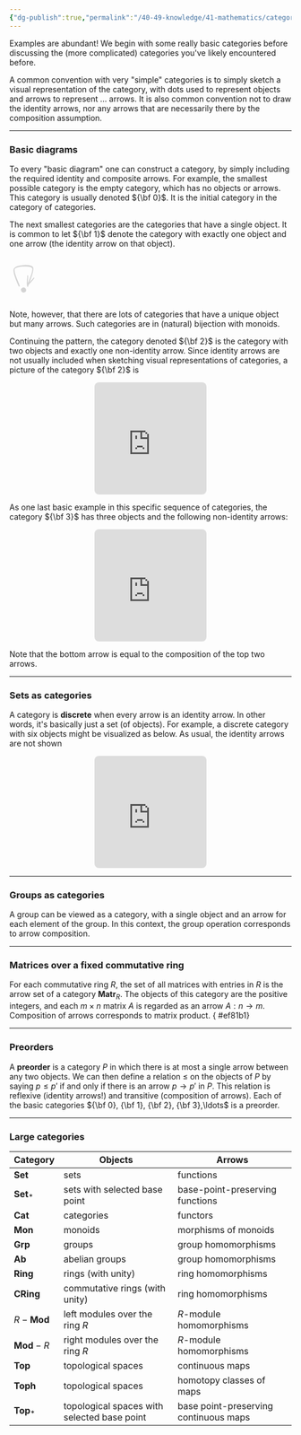 ```yaml
---
{"dg-publish":true,"permalink":"/40-49-knowledge/41-mathematics/category-theory/basic-structures/examples-of-categories/","tags":["category_theory"],"updated":"2024-04-12T07:47:31-07:00"}
---
```


Examples are abundant! We begin with some really basic categories before discussing the (more complicated) categories you've likely encountered before.

A common convention with very "simple" categories is to simply sketch a visual representation of the category, with dots used to represent objects and arrows to represent ... arrows. It is also common convention not to draw the identity arrows, nor any arrows that are necessarily there by the composition assumption.

---
### Basic diagrams

To every "basic diagram" one can construct a category, by simply including the required identity and composite arrows. For example, the smallest possible category is the empty category, which has no objects or arrows. This category is usually denoted ${\bf 0}$. It is the initial category in the category of categories.

The next smallest categories are the categories that have a single object. It is common to let ${\bf 1}$ denote the category with exactly one object and one arrow (the identity arrow on that object).

<svg xmlns="http://www.w3.org/2000/svg" version="1.1" viewBox="0 0 63.781699214573635 80.68342604232868" width="50" height="80.68342604232868" filter="invert(93%) hue-rotate(180deg)" class="excalidraw-svg">  <!-- svg-source:excalidraw -->    <defs>    <style class="style-fonts">      @font-face {        font-family: "Virgil";        src: url("https://excalidraw.com/Virgil.woff2");      }      @font-face {        font-family: "Cascadia";        src: url("https://excalidraw.com/Cascadia.woff2");      }      @font-face {        font-family: "Assistant";        src: url("https://excalidraw.com/Assistant-Regular.woff2");      }    </style>      </defs>  <g stroke-linecap="round" transform="translate(27.64353771693611 61.367019792328676) rotate(0 4.658203125 4.658203125)"><path d="M3.89 0.36 C4.83 0.16, 6.17 0, 7.06 0.47 C7.96 0.95, 8.91 2.22, 9.25 3.21 C9.6 4.2, 9.6 5.44, 9.14 6.4 C8.68 7.35, 7.39 8.44, 6.47 8.96 C5.56 9.48, 4.53 9.82, 3.63 9.52 C2.73 9.23, 1.64 8.08, 1.07 7.18 C0.5 6.29, 0.14 5.08, 0.22 4.14 C0.29 3.2, 0.79 2.22, 1.5 1.55 C2.2 0.88, 4.04 0.31, 4.45 0.12 C4.85 -0.07, 3.96 0.3, 3.95 0.4 M5.36 -0.13 C6.27 -0.02, 7.33 0.96, 7.93 1.68 C8.53 2.4, 8.85 3.31, 8.96 4.19 C9.08 5.08, 9.05 6.25, 8.62 6.99 C8.19 7.74, 7.28 8.35, 6.36 8.67 C5.44 8.98, 4.07 9.21, 3.11 8.86 C2.14 8.52, 1.11 7.48, 0.57 6.61 C0.04 5.74, -0.34 4.6, -0.09 3.64 C0.16 2.68, 1.21 1.46, 2.06 0.83 C2.92 0.21, 4.51 -0.05, 5.05 -0.11 C5.58 -0.17, 5.31 0.35, 5.28 0.47" stroke="none" stroke-width="0" fill="#1e1e1e"/><path d="M5.46 0.28 C6.37 0.37, 7.46 0.71, 8.12 1.42 C8.78 2.14, 9.32 3.56, 9.42 4.58 C9.53 5.59, 9.32 6.72, 8.73 7.5 C8.14 8.28, 6.9 9.05, 5.87 9.25 C4.84 9.46, 3.48 9.16, 2.58 8.74 C1.68 8.32, 0.9 7.58, 0.47 6.72 C0.03 5.86, -0.36 4.63, -0.04 3.59 C0.28 2.55, 1.56 1.11, 2.38 0.48 C3.21 -0.15, 4.44 -0.16, 4.92 -0.22 C5.39 -0.27, 5.17 0.06, 5.24 0.17 M5.17 0.06 C6.17 0.04, 7.49 0.87, 8.2 1.59 C8.91 2.31, 9.41 3.4, 9.45 4.38 C9.49 5.36, 9.04 6.71, 8.44 7.47 C7.85 8.23, 6.81 8.68, 5.89 8.93 C4.98 9.18, 3.86 9.25, 2.96 8.97 C2.06 8.69, 1.03 8.2, 0.5 7.23 C-0.03 6.26, -0.44 4.13, -0.23 3.14 C-0.02 2.16, 0.97 1.79, 1.75 1.32 C2.53 0.84, 3.87 0.4, 4.44 0.27 C5 0.14, 5.08 0.58, 5.15 0.55" stroke="#1e1e1e" stroke-width="2" fill="none"/></g><g stroke-linecap="round"><g transform="translate(22.930259372144775 56.640457292328676) rotate(0 8.6189758991435 -20.912109375)"><path d="M-0.09 0.45 C-1.89 -6.07, -16.18 -32.74, -11.2 -39.91 C-6.21 -47.07, 24.86 -49.4, 29.83 -42.53 C34.8 -35.66, 20.16 -5.93, 18.62 1.29 M-1.59 -0.35 C-3.46 -6.71, -16.92 -32.17, -11.76 -38.97 C-6.59 -45.77, 24.4 -47.5, 29.4 -41.17 C34.41 -34.84, 19.91 -8.07, 18.27 -1" stroke="#1e1e1e" stroke-width="2" fill="none"/></g><g transform="translate(22.930259372144775 56.640457292328676) rotate(0 8.6189758991435 -20.912109375)"><path d="M18.67 -23.21 C19.18 -16, 16.39 -10.17, 18.27 -1 M18.67 -23.21 C19.04 -16.36, 17.31 -9.93, 18.27 -1" stroke="#1e1e1e" stroke-width="2" fill="none"/></g><g transform="translate(22.930259372144775 56.640457292328676) rotate(0 8.6189758991435 -20.912109375)"><path d="M32.85 -17.76 C29.58 -12.03, 22.98 -7.66, 18.27 -1 M32.85 -17.76 C28.92 -12.53, 22.83 -7.77, 18.27 -1" stroke="#1e1e1e" stroke-width="2" fill="none"/></g></g><mask/></svg>


Note, however, that there are lots of categories that have a unique object but many arrows. Such categories are in (natural) bijection with monoids.

Continuing the pattern, the category denoted ${\bf 2}$ is the category with two objects and exactly one non-identity arrow. Since identity arrows are not usually included when sketching visual representations of categories, a picture of the category ${\bf 2}$ is
<iframe class="quiver-embed" src="https://q.uiver.app/#q=WzAsMixbMCwwLCJcXGJ1bGxldCJdLFsxLDAsIlxcYnVsbGV0Il0sWzAsMV1d&embed" width="200" height="200" style="border-radius: 8px; border: none; display: block; margin: auto"></iframe>

As one last basic example in this specific sequence of categories, the category ${\bf 3}$ has three objects and the following non-identity arrows:
<iframe class="quiver-embed" src="https://q.uiver.app/#q=WzAsMyxbMCwxLCJcXGJ1bGxldCJdLFsxLDAsIlxcYnVsbGV0Il0sWzIsMSwiXFxidWxsZXQiXSxbMCwxXSxbMSwyXSxbMCwyXV0=&embed" width="200" height="200" style="border-radius: 8px; border: none; display: block; margin: auto"></iframe>

Note that the bottom arrow is equal to the composition of the top two arrows.

---
### Sets as categories

A category is **discrete** when every arrow is an identity arrow. In other words, it's basically just a set (of objects). For example, a discrete category with six objects might be visualized as below. As usual, the identity arrows are not shown
<iframe class="quiver-embed" src="https://q.uiver.app/#q=WzAsNixbMSwxLCJcXGJ1bGxldCJdLFszLDEsIlxcYnVsbGV0Il0sWzIsMCwiXFxidWxsZXQiXSxbMCwyLCJcXGJ1bGxldCJdLFsyLDIsIlxcYnVsbGV0Il0sWzQsMSwiXFxidWxsZXQiXV0=&embed" width="200" height="200" style="border-radius: 8px; border: none; display: block; margin: auto"></iframe> 

---
### Groups as categories

A group can be viewed as a category, with a single object and an arrow for each element of the group. In this context, the group operation corresponds to arrow composition.

---
### Matrices over a fixed commutative ring

For each commutative ring $R$, the set of all matrices with entries in $R$ is the arrow set of a category $\textbf{Matr}_R$. The objects of this category are the positive integers, and each $m\times n$ matrix $A$ is regarded as an arrow $A:n\to m$. Composition of arrows corresponds to matrix product.
{ #ef81b1}


---
### Preorders

A **preorder** is a category $P$ in which there is at most a single arrow between any two objects. We can then define a relation $\leq$ on the objects of $P$ by saying $p\leq p'$ if and only if there is an arrow $p\to p'$ in $P$. This relation is reflexive (identity arrows!) and transitive (composition of arrows). Each of the basic categories ${\bf 0}, {\bf 1}, {\bf 2}, {\bf 3},\ldots$ is a preorder.

---
### Large categories

| Category         | Objects                                     | Arrows                                |
| ---------------- | ------------------------------------------- | ------------------------------------- |
| $\textbf{Set}$   | sets                                        | functions                             |
| $\textbf{Set}_*$ | sets with selected base point               | base-point-preserving functions       |
| $\textbf{Cat}$   | categories                                  | functors                              |
| $\textbf{Mon}$   | monoids                                     | morphisms of monoids                  |
| $\textbf{Grp}$   | groups                                      | group homomorphisms                   |
| $\textbf{Ab}$    | abelian groups                              | group homomorphisms                   |
| $\textbf{Ring}$  | rings (with unity)                          | ring homomorphisms                    |
| $\textbf{CRing}$ | commutative rings (with unity)              | ring homomorphisms                    |
| $R-\textbf{Mod}$ | left modules over the ring $R$              | $R$-module homomorphisms              |
| $\textbf{Mod}-R$ | right modules over the ring $R$             | $R$-module homomorphisms              |
| $\textbf{Top}$   | topological spaces                          | continuous maps                       |
| $\textbf{Toph}$  | topological spaces                          | homotopy classes of maps              |
| $\textbf{Top}_*$ | topological spaces with selected base point | base point-preserving continuous maps |
